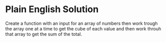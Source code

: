 # Plain English Solution
Create a function with an input for an array of numbers then work trough the array one at a time to get the cube of each value and then work throuh that array to get the sum of the total.